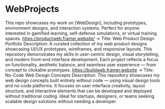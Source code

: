 # WebProjects
This repo showcases my work on [WebDesign], including prototypes, environment designs, and interaction systems. Perfect for anyone interested in gamified learning, self-defense simulations, or virtual training spaces.
https://productweb.framer.website/ -> Title: Web Product Design Portfolio
Description:
A curated collection of my web product designs showcasing UI/UX prototypes, wireframes, and responsive layouts. This repository demonstrates my skills in user-centric design, visual storytelling, and modern front-end interface development. Each project reflects a focus on functionality, aesthetic balance, and seamless user experience — from concept to clickable prototypes.
https://buildweb.framer.website -> Title: No-Code Web Design Concepts
Description:
This repository showcases my web design concepts built entirely without code — using visual design tools and no-code platforms. It focuses on user interface creativity, layout structure, and interactive elements that can be developed and deployed without traditional coding. Ideal for startups, designers, or teams seeking scalable design solutions without needing a developer.
